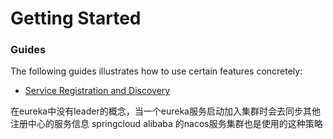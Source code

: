 # Getting Started

### Guides
The following guides illustrates how to use certain features concretely:

* [Service Registration and Discovery](https://spring.io/guides/gs/service-registration-and-discovery/)

在eureka中没有leader的概念，当一个eureka服务启动加入集群时会去同步其他注册中心的服务信息
springcloud alibaba 的nacos服务集群也是使用的这种策略